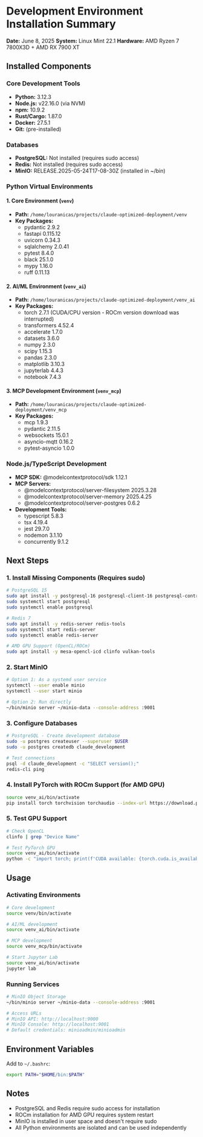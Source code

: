 # Development Environment Installation Summary

**Date:** June 8, 2025
**System:** Linux Mint 22.1
**Hardware:** AMD Ryzen 7 7800X3D + AMD RX 7900 XT

## Installed Components

### Core Development Tools
- **Python:** 3.12.3
- **Node.js:** v22.16.0 (via NVM)
- **npm:** 10.9.2
- **Rust/Cargo:** 1.87.0
- **Docker:** 27.5.1
- **Git:** (pre-installed)

### Databases
- **PostgreSQL:** Not installed (requires sudo access)
- **Redis:** Not installed (requires sudo access)
- **MinIO:** RELEASE.2025-05-24T17-08-30Z (installed in ~/bin)

### Python Virtual Environments

#### 1. Core Environment (`venv`)
- **Path:** `/home/louranicas/projects/claude-optimized-deployment/venv`
- **Key Packages:**
  - pydantic 2.9.2
  - fastapi 0.115.12
  - uvicorn 0.34.3
  - sqlalchemy 2.0.41
  - pytest 8.4.0
  - black 25.1.0
  - mypy 1.16.0
  - ruff 0.11.13

#### 2. AI/ML Environment (`venv_ai`)
- **Path:** `/home/louranicas/projects/claude-optimized-deployment/venv_ai`
- **Key Packages:**
  - torch 2.7.1 (CUDA/CPU version - ROCm version download was interrupted)
  - transformers 4.52.4
  - accelerate 1.7.0
  - datasets 3.6.0
  - numpy 2.3.0
  - scipy 1.15.3
  - pandas 2.3.0
  - matplotlib 3.10.3
  - jupyterlab 4.4.3
  - notebook 7.4.3

#### 3. MCP Development Environment (`venv_mcp`)
- **Path:** `/home/louranicas/projects/claude-optimized-deployment/venv_mcp`
- **Key Packages:**
  - mcp 1.9.3
  - pydantic 2.11.5
  - websockets 15.0.1
  - asyncio-mqtt 0.16.2
  - pytest-asyncio 1.0.0

### Node.js/TypeScript Development
- **MCP SDK:** @modelcontextprotocol/sdk 1.12.1
- **MCP Servers:**
  - @modelcontextprotocol/server-filesystem 2025.3.28
  - @modelcontextprotocol/server-memory 2025.4.25
  - @modelcontextprotocol/server-postgres 0.6.2
- **Development Tools:**
  - typescript 5.8.3
  - tsx 4.19.4
  - jest 29.7.0
  - nodemon 3.1.10
  - concurrently 9.1.2

## Next Steps

### 1. Install Missing Components (Requires sudo)
```bash
# PostgreSQL 15
sudo apt install -y postgresql-16 postgresql-client-16 postgresql-contrib-16
sudo systemctl start postgresql
sudo systemctl enable postgresql

# Redis 7
sudo apt install -y redis-server redis-tools
sudo systemctl start redis-server
sudo systemctl enable redis-server

# AMD GPU Support (OpenCL/ROCm)
sudo apt install -y mesa-opencl-icd clinfo vulkan-tools
```

### 2. Start MinIO
```bash
# Option 1: As a systemd user service
systemctl --user enable minio
systemctl --user start minio

# Option 2: Run directly
~/bin/minio server ~/minio-data --console-address :9001
```

### 3. Configure Databases
```bash
# PostgreSQL - Create development database
sudo -u postgres createuser --superuser $USER
sudo -u postgres createdb claude_development

# Test connections
psql -d claude_development -c "SELECT version();"
redis-cli ping
```

### 4. Install PyTorch with ROCm Support (for AMD GPU)
```bash
source venv_ai/bin/activate
pip install torch torchvision torchaudio --index-url https://download.pytorch.org/whl/rocm6.0
```

### 5. Test GPU Support
```bash
# Check OpenCL
clinfo | grep "Device Name"

# Test PyTorch GPU
source venv_ai/bin/activate
python -c "import torch; print(f'CUDA available: {torch.cuda.is_available()}')"
```

## Usage

### Activating Environments
```bash
# Core development
source venv/bin/activate

# AI/ML development
source venv_ai/bin/activate

# MCP development
source venv_mcp/bin/activate

# Start Jupyter Lab
source venv_ai/bin/activate
jupyter lab
```

### Running Services
```bash
# MinIO Object Storage
~/bin/minio server ~/minio-data --console-address :9001

# Access URLs
# MinIO API: http://localhost:9000
# MinIO Console: http://localhost:9001
# Default credentials: minioadmin/minioadmin
```

## Environment Variables
Add to `~/.bashrc`:
```bash
export PATH="$HOME/bin:$PATH"
```

## Notes
- PostgreSQL and Redis require sudo access for installation
- ROCm installation for AMD GPU requires system restart
- MinIO is installed in user space and doesn't require sudo
- All Python environments are isolated and can be used independently